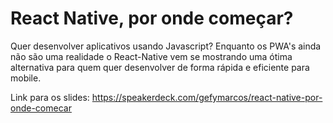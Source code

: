 # React Native, por onde começar?

Quer desenvolver aplicativos usando Javascript? Enquanto os PWA's ainda não são uma realidade o React-Native vem se mostrando uma ótima alternativa para quem quer desenvolver de forma rápida e eficiente para mobile.

Link para os slides: https://speakerdeck.com/gefymarcos/react-native-por-onde-comecar
